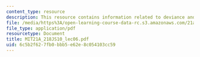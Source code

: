 ```yaml
---
content_type: resource
description: This resource contains information related to deviance and stigma.
file: /media/https%3A/open-learning-course-data-rc.s3.amazonaws.com/21a-218j-identity-and-difference-spring-2010/6c5b2f627fb0bbb5e62e8c054103cc59_MIT21A_218JS10_lec06.pdf
file_type: application/pdf
resourcetype: Document
title: MIT21A_218JS10_lec06.pdf
uid: 6c5b2f62-7fb0-bbb5-e62e-8c054103cc59
---
```

